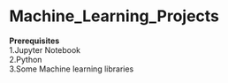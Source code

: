 # Machine_Learning_Projects
<b>Prerequisites</b><br/>
1.Jupyter Notebook<br/>
2.Python<br/>
3.Some Machine learning libraries

